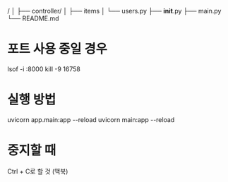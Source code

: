 /
│
├── controller/
│   ├── items
│   └── users.py
├── __init__.py
├── main.py
└── README.md


# 포트 사용 중일 경우
lsof -i :8000
kill -9 16758

# 실행 방법
uvicorn app.main:app --reload
uvicorn main:app --reload

# 중지할 때
Ctrl + C로 할 것 (맥북)